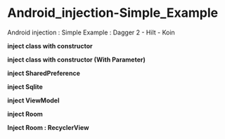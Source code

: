 # Android_injection-Simple_Example
Android injection : Simple Example : Dagger 2 - Hilt - Koin


**inject class with constructor**

**inject class with constructor (With Parameter)**

**inject SharedPreference**

**inject Sqlite**

**inject ViewModel**

**inject Room**

**Inject Room : RecyclerView**
